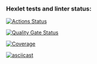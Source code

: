### Hexlet tests and linter status:
[![Actions Status](https://github.com/chustovalena/python-project-50/actions/workflows/hexlet-check.yml/badge.svg)](https://github.com/chustovalena/python-project-50/actions)

[![Quality Gate Status](https://sonarcloud.io/api/project_badges/measure?project=chustovalena_python-project-50&metric=alert_status)](https://sonarcloud.io/summary/new_code?id=chustovalena_python-project-50)

[![Coverage](https://sonarcloud.io/api/project_badges/measure?project=chustovalena_python-project-50&metric=coverage)](https://sonarcloud.io/summary/new_code?id=chustovalena_python-project-50)


[![asciicast](https://asciinema.org/a/0nAEO34xlHIXWI6OzE6QpL5tI.svg)](https://asciinema.org/a/0nAEO34xlHIXWI6OzE6QpL5tI)